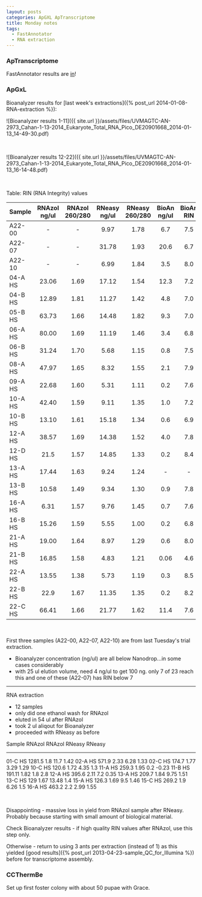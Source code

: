 ```yaml
---
layout: posts
categories: ApGXL ApTranscriptome
title: Monday notes
tags:
  - FastAnnotator
  - RNA extraction
---
```


### ApTranscriptome

FastAnnotator results are [in](http://fastannotator.cgu.edu.tw/job.php?jobid=13894410176993#page=hit)!


### ApGxL 

Bioanalyzer results for [last week's extractions]({% post_url 2014-01-08-RNA-extraction %}):


![Bioanalyzer results 1-11]({{ site.url }}/assets/files/UVMAGTC-AN-2973_Cahan-1-13-2014_Eukaryote_Total_RNA_Pico_DE20901668_2014-01-13_14-49-30.pdf)

<br>

![Bioanalyzer results 12-22]({{ site.url }}/assets/files/UVMAGTC-AN-2973_Cahan-1-13-2014_Eukaryote_Total_RNA_Pico_DE20901668_2014-01-13_16-14-48.pdf)

<br>


Table: RIN (RNA Integrity) values

| Sample    | RNAzol ng/ul | RNAzol 260/280 | RNeasy ng/ul | RNeasy 260/280 | BioAn ng/ul | BioAn RIN |
|-----------|:------------:|:--------------:|:------------:|:--------------:|:-----------:|:---------:|
| A22-00    | 	  -		   |		-		|	 9.97	   |	1.78	    |   6.7		  |	    7.5   |
| A22-07	|	  -		   |	 	-		| 	31.78	   |	1.93		|	20.6	  |	    6.7   |
| A22-10	|     -		   |	  	-	 	|	 6.99	   |	1.84		| 	3.5		  |	    8.0   |
| 04-A HS   |  23.06       |		1.69 	|   17.12  	   |	1.54		|	12.3 	  |     7.2   |
| 04-B HS   |  12.89       |		1.81    |   11.27      | 	1.42  		| 	4.8 	  |     7.0   |
| 05-B HS   |  63.73       |		1.66    |	14.48  	   |	1.82      	|	9.3   	  |     7.0   |
| 06-A HS   |  80.00       |		1.69    |   11.19      | 	1.46        |   3.4		  | 	6.8   |
| 06-B HS   |  31.24       |		1.70    |  	5.68       |	1.15		|   0.8		  |		7.5	  |
| 08-A HS   |  47.97       |		1.65    |  	8.32       |	1.55		|	2.1	      |		7.9   |
| 09-A HS   |  22.68       |		1.60    |  	5.31       |	1.11		|	0.2	      |		7.6   |
| 10-A HS   |  42.40       |		1.59    |   9.11       |	1.35		|   1.0	      | 	7.2   |
| 10-B HS   |  13.10       |		1.61	|   15.18      |	1.34        |	0.6       |     6.9   |
| 12-A HS   |  38.57       |		1.69    |   14.38      |	1.52		|	4.0       |     7.8   |
| 12-D HS   |  21.5        | 		1.57    |   14.85      |	1.33		|	0.2		  |		8.4   |
| 13-A HS   |  17.44	   | 		1.63	|    9.24      |	1.24		|	 -	      |		-     | 
| 13-B HS   |  10.58       |		1.49    |    9.34      |	1.30		|   0.9		  | 	7.8   |
| 16-A HS   |   6.31       |		1.57    |    9.76      |	1.45		|   0.7	      | 	7.6   |
| 16-B HS   |  15.26       |		1.59    |    5.55      |	1.00		|   0.2       |  	6.8	  |
| 21-A HS   |  19.00       |		1.64    |    8.97      |	1.29        |   0.6       |	    8.0   |
| 21-B HS   |  16.85       |		1.58    |    4.83      |	1.21		|   0.06      |		4.6   |
| 22-A HS   |  13.55       |		1.38    |    5.73      |	1.19        |  	0.3 	  |		8.5   |
| 22-B HS   |  22.9        |		1.67    |    11.35     |	1.35		|   0.2		  | 	8.2   |
| 22-C HS   |  66.41       |		1.66    |    21.77     |	1.62		|  11.4		  |		7.6   |

<br>

First three samples (A22-00, A22-07, A22-10) are from last Tuesday's trial extraction.

* Bioanalyzer concentration (ng/ul) are all below Nanodrop...in some cases considerably
* with 25 ul elution volume, need 4 ng/ul to get 100 ng. only 7 of 23 reach this and one of these (A22-07) has RIN below 7


--------------------------------------

RNA extraction

- 12 samples
- only did one ethanol wash for RNAzol
- eluted in 54 ul after RNAzol
- took 2 ul aliqout for Bioanalyzer
- proceeded with RNeasy as before


Sample      RNAzol     RNAzol     RNeasy      RNeasy
-------    -------    ---------  --------    -----------
01-C HS		1281.5		1.8			11.7		1.42
02-A HS		571.9		2.33		6.28		1.33
02-C HS		174.7		1.77		3.29		1.29
10-C HS		120.6		1.72		4.35		1.3
11-A HS		259.3		1.95		0.2			-0.23
11-B HS		191.11		1.82		1.8			2.8
12-A HS		395.6		2.11		7.2			0.35
13-A HS		209.7		1.84		9.75		1.51
13-C HS		129			1.67		13.48		1.4
15-A HS		126.3		1.69		9.5			1.46
15-C HS		269.2		1.9			6.26		1.5
16-A HS		463.2		2.2			2.99		1.55


<br>

Disappointing - massive loss in yield from RNAzol sample after RNeasy. 
Probably because starting with small amount of biological material.

Check Bioanalyzer results - if high quality RIN values after RNAzol, use this step only.

Otherwise - return to using 3 ants per extraction (instead of 1) as this yielded [good results]({% post_url 2013-04-23-sample_QC_for_Illumina %}) before for transcriptome assembly.

### CCThermBe

Set up first foster colony with about 50 pupae with Grace.

